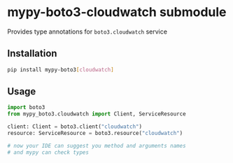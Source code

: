 # mypy-boto3-cloudwatch submodule

Provides type annotations for `boto3.cloudwatch` service

## Installation

```bash
pip install mypy-boto3[cloudwatch]
```

## Usage

```python
import boto3
from mypy_boto3.cloudwatch import Client, ServiceResource

client: Client = boto3.client("cloudwatch")
resource: ServiceResource = boto3.resource("cloudwatch")

# now your IDE can suggest you method and arguments names
# and mypy can check types
```

